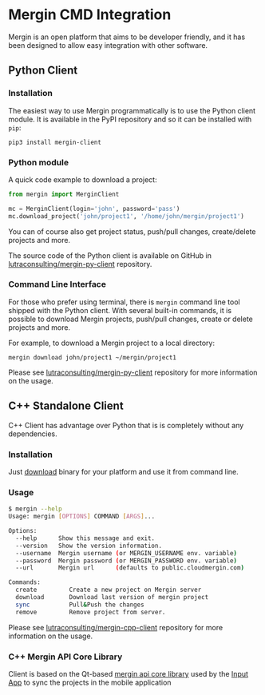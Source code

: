 # Mergin CMD Integration

Mergin is an open platform that aims to be developer friendly, 
and it has been designed to allow easy integration with other software.

## Python Client

### Installation 

The easiest way to use Mergin programmatically is to use the Python 
client module. It is available in the PyPI repository and so it can 
be installed with `pip`:

```
pip3 install mergin-client
```

### Python module 

A quick code example to download a project:

```python
from mergin import MerginClient

mc = MerginClient(login='john', password='pass')
mc.download_project('john/project1', '/home/john/mergin/project1')
```

You can of course also get project status, push/pull changes, create/delete projects 
and more.

The source code of the Python client is available on GitHub in [lutraconsulting/mergin-py-client](https://github.com/lutraconsulting/mergin-py-client) repository.

### Command Line Interface

For those who prefer using terminal, there is `mergin` command line tool 
shipped with the Python client.
With several built-in commands, it is possible to download Mergin projects, 
push/pull changes, create or delete projects and more.

For example, to download a Mergin project to a local directory:
```
mergin download john/project1 ~/mergin/project1
```

Please see [lutraconsulting/mergin-py-client](https://github.com/lutraconsulting/mergin-py-client) repository for
more information on the usage.

## C++ Standalone Client

C++ Client has advantage over Python that is is completely 
without any dependencies. 

### Installation 

Just [download](https://github.com/lutraconsulting/mergin-cpp-client/releases) binary for your platform and 
use it from command line.

### Usage 
```bash 
$ mergin --help
Usage: mergin [OPTIONS] COMMAND [ARGS]...

Options:  
  --help      Show this message and exit.
  --version   Show the version information.
  --username  Mergin username (or MERGIN_USERNAME env. variable)
  --password  Mergin password (or MERGIN_PASSWORD env. variable)
  --url       Mergin url      (defaults to public.cloudmergin.com)

Commands:
  create         Create a new project on Mergin server
  download       Download last version of mergin project
  sync           Pull&Push the changes
  remove         Remove project from server.
```

Please see [lutraconsulting/mergin-cpp-client](https://github.com/lutraconsulting/mergin-cpp-client) repository 
for more information on the usage.

### C++ Mergin API Core Library 

Client is based on the Qt-based [mergin api core library](https://github.com/lutraconsulting/input/tree/master/core) 
used by the [Input App](https://inputapp.io) to sync the projects in the mobile application
